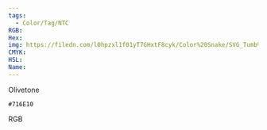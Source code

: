 ```yaml
---
tags:
  - Color/Tag/NTC
RGB:
Hex:
img: https://filedn.com/l0hpzxl1f01yT7GHxtF8cyk/Color%20Snake/SVG_Tumb%20Mass%20No%20Name/716E10.svg
CMYK:
HSL:
Name:
---
```

Olivetone
```palette
#716E10
```
RGB
